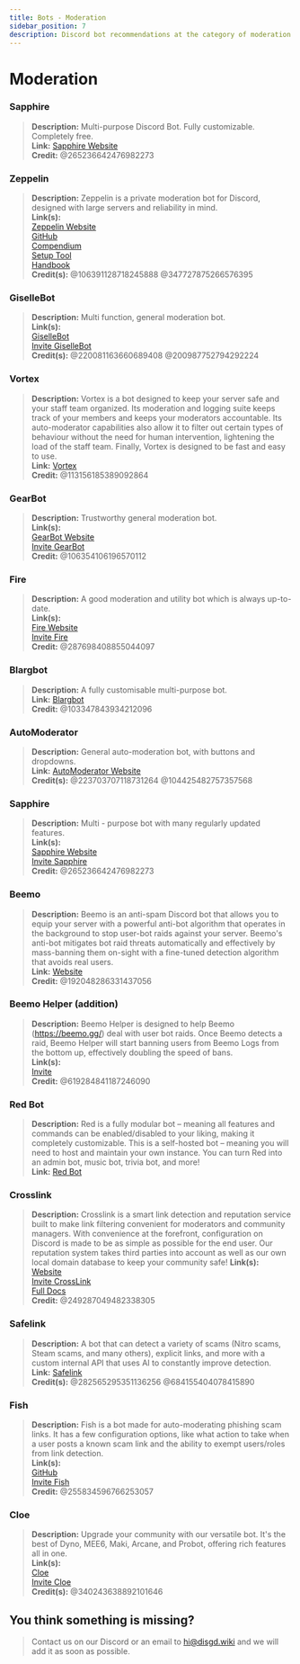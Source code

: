 ```yaml
---
title: Bots - Moderation
sidebar_position: 7
description: Discord bot recommendations at the category of moderation.
---
```


# Moderation

### Sapphire

> **Description:** Multi-purpose Discord Bot. Fully customizable. Completely free. <br/>
**Link:**  [Sapphire Website](https://sapph.xyz/)  <br/>
**Credit:** @265236642476982273

### Zeppelin

> **Description:** Zeppelin is a private moderation bot for Discord, designed with large servers and reliability in
> mind.   <br/>
**Link(s):**   <br/>
[Zeppelin Website](https://zeppelin.gg/)   <br/>
[GitHub](https://github.com/Dragory/ZeppelinBot)   <br/>
[Compendium](https://github.com/dexbiobot/Zeppelin#zep-by-dex)   <br/>
[Setup Tool](https://setup-tool.zeppelin.gg)   <br/>
[Handbook](https://docs.google.com/presentation/d/e/2PACX-1vQTFZW4NiJicngfAv36tLlWG5XjktVyZhljekOkzUyzsktwcNCH_Zm82Dm3r1c7S7vKOArJ6XIO5azC/pub?start=true&loop=false&delayms=60000&slide=id.gc6f9e470d_0_0)   <br/>
**Credit(s):** @106391128718245888 @347727875266576395

### GiselleBot

> **Description:** Multi function, general moderation bot.   <br/>
**Link(s):**  <br/>
[GiselleBot](https://docs.gisellebot.com/) <br/>
[Invite GiselleBot](https://discord.com/oauth2/authorize?client_id=356831787445387285&permissions=813034742&scope=bot)  <br/>
**Credit(s):**  @220081163660689408 @200987752794292224

### Vortex

> **Description:** Vortex is a bot designed to keep your server safe and your staff team organized. Its moderation and
> logging suite keeps track of your members and keeps your moderators accountable. Its auto-moderator capabilities also
> allow it to filter out certain types of behaviour without the need for human intervention, lightening the load of the
> staff team. Finally, Vortex is designed to be fast and easy to use.   <br/>
**Link:** [Vortex](https://github.com/jagrosh/Vortex)   <br/>
**Credit:** @113156185389092864

### GearBot

> **Description:** Trustworthy general moderation bot.   <br/>
**Link(s):**   <br/>
[GearBot Website](https://gearbot.rocks/)   <br/>
[Invite GearBot](https://discord.com/oauth2/authorize?client_id=349977940198555660&scope=bot%20applications.commands&permissions=259191598326)   <br/>
**Credit:** @106354106196570112

### Fire

> **Description:** A good moderation and utility bot which is always up-to-date.   <br/>
**Link(s):**   <br/>
[Fire Website](https://getfire.bot/)   <br/>
[Invite Fire](https://inv.wtf/bot)   <br/>
**Credit:** @287698408855044097

### Blargbot

> **Description:** A fully customisable multi-purpose bot. <br/>
**Link:** [Blargbot](https://blargbot.xyz/)  <br/>
**Credit:** @103347843934212096

### AutoModerator

> **Description:** General auto-moderation bot, with buttons and dropdowns.   <br/>
**Link:** [AutoModerator Website](https://automoderator.app/)   <br/>
**Credit(s):** @223703707118731264 @104425482757357568

### Sapphire

> **Description:** Multi - purpose bot with many regularly updated features. <br/>
**Link(s):**  <br/>
[Sapphire Website](https://sapph.xyz/)  <br/>
[Invite Sapphire](https://discord.com/oauth2/authorize?scope=bot+applications.commands&response_type=code&redirect_uri=https://sapph.xyz/dashboard&permissions=1945627743&client_id=678344927997853742)  <br/>
**Credit:** @265236642476982273

### Beemo

> **Description:** Beemo is an anti-spam Discord bot that allows you to equip your server with a powerful anti-bot
> algorithm that operates in the background to stop user-bot raids against your server. Beemo's anti-bot mitigates bot
> raid threats automatically and effectively by mass-banning them on-sight with a fine-tuned detection algorithm that
> avoids real users.   <br/>
**Link:** [Website](https://beemo.gg/)   <br/>
**Credit:** @192048286331437056

### Beemo Helper (addition)

> **Description:** Beemo Helper is designed to help Beemo (<https://beemo.gg/>) deal with user bot raids. Once Beemo
> detects a raid, Beemo Helper will start banning users from Beemo Logs from the bottom up, effectively doubling the
> speed
> of bans.   <br/>
**Link(s):**   <br/>
[Invite](https://redirects.polar.blue/beemohelper)   <br/>
**Credit:** @619284841187246090

### Red Bot

> **Description:** Red is a fully modular bot – meaning all features and commands can be enabled/disabled to your
> liking, making it completely customizable. This is a self-hosted bot – meaning you will need to host and maintain your
> own instance. You can turn Red into an admin bot, music bot, trivia bot, and more!   <br/>
**Link:** [Red Bot](https://github.com/Cog-Creators/Red-DiscordBot)

### Crosslink

> **Description:** Crosslink is a smart link detection and reputation service built to make link filtering convenient
> for moderators and community managers. With convenience at the forefront, configuration on Discord is made to be as
> simple as possible for the end user. Our reputation system takes third parties into account as well as our own local
> domain database to keep your community safe!
**Link(s):**   <br/>
[Website](https://panleyent.com/crosslink/)   <br/>
[Invite CrossLink](https://discord.com/oauth2/authorize?client_id=742711687777484871&permissions=103348038854&scope=bot%20applications.commands)   <br/>
[Full Docs](https://docs.google.com/document/d/1xWTpTDQo0Asx9eaI1M0Y5JB4cGRVBPUOQH2cIPQg7C8/edit)   <br/>
**Credit:** @249287049482338305

### Safelink

> **Description:**  A bot that can detect a variety of scams (Nitro scams, Steam scams, and many others), explicit
> links, and more with a custom internal API that uses AI to constantly improve detection.   <br/>
**Link:** [Safelink](https://safelink.gg/)   <br/>
**Credit(s):** @282565295351136256 @684155404078415890

### Fish

> **Description:** Fish is a bot made for auto-moderating phishing scam links. It has a few configuration options, like
> what action to take when a user posts a known scam link and the ability to exempt users/roles from link
> detection.   <br/>
**Link(s):**   <br/>
[GitHub](https://github.com/Benricheson101/anti-phishing-bot)   <br/>
[Invite Fish](https://discord.com/oauth2/authorize?client_id=892420397570592768&scope=bot%20applications.commands&permissions=268446726)   <br/>
**Credit:** @255834596766253057

### Cloe

> **Description:** Upgrade your community with our versatile bot. It's the best of Dyno, MEE6, Maki, Arcane, and Probot,
> offering rich features all in one.   <br/>
**Link(s):**  <br/>
[Cloe](https://cloe.gg?utm_source=discordresources-org) <br/>
[Invite Cloe](https://cloe.gg/add?utm_source=discordresources-org)  <br/>
**Credit(s):**  @340243638892101646

## You think something is missing?

> Contact us on our Discord or an email to hi@disgd.wiki and we will add it as soon as possible.
